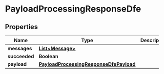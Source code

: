 

# PayloadProcessingResponseDfe


## Properties

| Name | Type | Description | Notes |
|------------ | ------------- | ------------- | -------------|
|**messages** | [**List&lt;Message&gt;**](Message.md) |  |  [optional] |
|**succeeded** | **Boolean** |  |  [optional] |
|**payload** | [**PayloadProcessingResponseDfePayload**](PayloadProcessingResponseDfePayload.md) |  |  [optional] |




